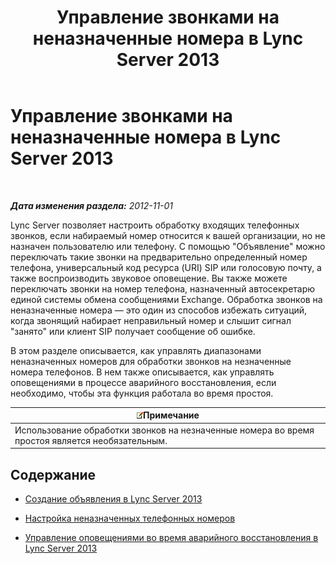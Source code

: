 ﻿---
title: Управление звонками на неназначенные номера в Lync Server 2013
TOCTitle: Управление звонками на неназначенные номера в Lync Server 2013
ms:assetid: a45a7546-5ee6-4c1e-ab13-20a71a058f80
ms:mtpsurl: https://technet.microsoft.com/ru-ru/library/JJ688167(v=OCS.15)
ms:contentKeyID: 49888124
ms.date: 05/19/2016
mtps_version: v=OCS.15
ms.translationtype: HT
---

# Управление звонками на неназначенные номера в Lync Server 2013

 

_**Дата изменения раздела:** 2012-11-01_

Lync Server позволяет настроить обработку входящих телефонных звонков, если набираемый номер относится к вашей организации, но не назначен пользователю или телефону. С помощью "Объявление" можно переключать такие звонки на предварительно определенный номер телефона, универсальный код ресурса (URI) SIP или голосовую почту, а также воспроизводить звуковое оповещение. Вы также можете переключать звонки на номер телефона, назначенный автосекретарю единой системы обмена сообщениями Exchange. Обработка звонков на неназначенные номера — это один из способов избежать ситуаций, когда звонящий набирает неправильный номер и слышит сигнал "занято" или клиент SIP получает сообщение об ошибке.

В этом разделе описывается, как управлять диапазонами неназначенных номеров для обработки звонков на незначенные номера телефонов. В нем также описывается, как управлять оповещениями в процессе аварийного восстановления, если необходимо, чтобы эта функция работала во время простоя.

<table>
<thead>
<tr class="header">
<th><img src="images/Gg398412.note(OCS.15).gif" title="note" alt="note" />Примечание</th>
</tr>
</thead>
<tbody>
<tr class="odd">
<td>Использование обработки звонков на незначенные номера во время простоя является необязательным.</td>
</tr>
</tbody>
</table>


## Содержание

  - [Создание объявления в Lync Server 2013](lync-server-2013-create-an-announcement.md)

  - [Настройка неназначенных телефонных номеров](lync-server-2013-configure-unassigned-phone-numbers.md)

  - [Управление оповещениями во время аварийного восстановления в Lync Server 2013](lync-server-2013-manage-announcements-during-disaster-recovery.md)

